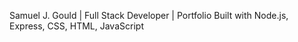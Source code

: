 Samuel J. Gould | 
Full Stack Developer | 
Portfolio Built with Node.js, Express, CSS, HTML, JavaScript